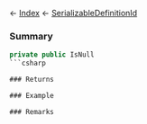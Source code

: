 ← [Index](Api-Index) ← [SerializableDefinitionId](VRage.ObjectBuilders.SerializableDefinitionId)

### Summary

```csharp
private public IsNull
```csharp

### Returns

### Example

### Remarks

